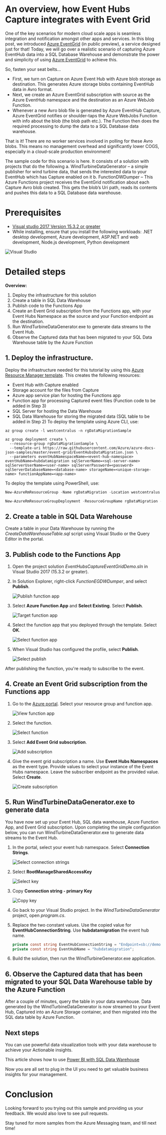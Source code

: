 # An overview, how Event Hubs Capture integrates with Event Grid 

One of the key scenarios for modern cloud scale apps is seamless integration and notification amongst other apps and services. In this blog post, we introduced [Azure EventGrid](https://azure.microsoft.com/blog/introducing-azure-event-grid-an-event-service-for-modern-applications/) (in public preview), a service designed just for that!
Today, we will go over a realistic scenario of capturing Azure EventHub data into a SQL Database Warehouse and demonstrate the power and simplicity of using [Azure EventGrid](https://docs.microsoft.com/azure/event-grid/overview) to achieve this.

So, fasten your seat belts…
*	First, we turn on Capture on Azure Event Hub with Azure blob storage as destination. This generates Azure storage blobs containing EventHub data in Avro format.
*	Next, we create an Azure EventGrid subscription with source as the Azure EventHub namespace and the destination as an Azure WebJob Function.
*	Whenever a new Avro blob file is generated by Azure EventHub Capture, Azure EventGrid notifies or shoulder-taps the Azure WebJobs Function with info about the blob (the blob path etc.). The Function then does the required processing to dump the data to a SQL Database data warehouse.

That is it! There are no worker services involved in polling for these Avro blobs. This means no management overhead and significantly lower COGS, especially in a cloud-scale production environment!

The sample code for this scenario is here. It consists of a solution with projects that do the following
a.	WindTurbineDataGenerator – a simple publisher for wind turbine data, that sends the interested data to your EventHub which has Capture enabled on it
b.	FunctionDWDumper – This Azure Functions project receives the EventGrid notification about each Capture Avro blob created. This gets the blob’s Uri path, reads its contents and pushes this data to a SQL Database data warehouse.

# Prerequisites
*	[Visual studio 2017 Version 15.3.2 or greater](https://www.visualstudio.com/vs/)
*	While installing, ensure that you install the following workloads: .NET desktop development, Azure development, ASP.NET and web development, Node.js development, Python development

![Visual Studio](./media/EventCaptureGridDemo1.png)

# Detailed steps
**Overview:**
1. Deploy the infrastructure for this solution 
2. Create a table in SQL Data Warehouse 
3. Publish code to the Functions App
4. Create an Event Grid subscription from the Functions app, with your Event Hubs Namespace as the source and your Function endpoint as the destination. 
5. Run WindTurbineDataGenerator.exe to generate data streams to the Event Hub. 
6. Observe the Captured data that has been migrated to your SQL Data Warehouse table by the Azure Function

## 1. Deploy the infrastructure. 
Deploy the infrastructure needed for this tutorial by using this [Azure Resource Manager template](https://raw.githubusercontent.com/Azure/azure-docs-json-samples/master/event-grid/EventHubsDataMigration.json). This creates the following resources:
-	Event Hub with Capture enabled
-	Storage account for the files from Capture
-	Azure app service plan for hosting the Functions app
-	Function app for processing Captured event files (Function code to be added in Step 3)
-	SQL Server for hosting the Data Warehouse
-	SQL Data Warehouse for storing the migrated data (SQL table to be added in Step 2)
To deploy the template using Azure CLI, use:

```azurecli-interactive
az group create -l westcentralus -n rgDataMigrationSample

az group deployment create \
  --resource-group rgDataMigrationSample \
  --template-uri https://raw.githubusercontent.com/Azure/azure-docs-json-samples/master/event-grid/EventHubsDataMigration.json \
  --parameters eventHubNamespaceName=<event-hub-namespace> eventHubName=hubdatamigration sqlServerName=<sql-server-name> sqlServerUserName=<user-name> sqlServerPassword=<password> sqlServerDatabaseName=<database-name> storageName=<unique-storage-name> functionAppName=<app-name>
```
To deploy the template using PowerShell, use:

```powershell
New-AzureRmResourceGroup -Name rgDataMigration -Location westcentralus

New-AzureRmResourceGroupDeployment -ResourceGroupName rgDataMigration -TemplateUri https://raw.githubusercontent.com/Azure/azure-docs-json-samples/master/event-grid/EventHubsDataMigration.json -eventHubNamespaceName <event-hub-namespace> -eventHubName hubdatamigration -sqlServerName <sql-server-name> -sqlServerUserName <user-name> -sqlServerDatabaseName <database-name> -storageName <unique-storage-name> -functionAppName <app-name>
```

## 2. Create a table in SQL Data Warehouse 
Create a table in your Data Warehouse by running the *CreateDataWarehouseTable.sql* script using Visual Studio or the Query Editor in the portal. 

## 3. Publish code to the Functions App

1. Open the project solution *EventHubsCaptureEventGridDemo.sln* in Visual Studio 2017 (15.3.2 or greater). 

1. In Solution Explorer, right-click *FunctionEGDWDumper*, and select **Publish**.

   ![Publish function app](./media/publish-function-app.png)

1. Select **Azure Function App** and **Select Existing**. Select **Publish**.

   ![Target function app](./media/pick-target.png)

1. Select the function app that you deployed through the template. Select **OK**.

   ![Select function app](./media/select-function-app.png)

1. When Visual Studio has configured the profile, select **Publish**.

   ![Select publish](./media/select-publish.png)

After publishing the function, you're ready to subscribe to the event.


## 4. Create an Event Grid subscription from the Functions app
 
1. Go to the [Azure portal](https://portal.azure.com/). Select your resource group and function app.

   ![View function app](./media/view-function-app.png)

1. Select the function.

   ![Select function](./media/select-function.png)

1. Select **Add Event Grid subscription**.

   ![Add subscription](./media/add-event-grid-subscription.png)

1. Give the event grid subscription a name. Use **Event Hubs Namespaces** as the event type. Provide values to select your instance of the Event Hubs namespace. Leave the subscriber endpoint as the provided value. Select **Create**.

   ![Create subscription](./media/set-subscription-values.png)

## 5. Run WindTurbineDataGenerator.exe to generate data  
You have now set up your Event Hub, SQL data warehouse, Azure Function App, and Event Grid subscription. Upon completing the simple configuration below, you can run WindTurbineDataGenerator.exe to generate data streams to the Event Hub. 

1. In the portal, select your event hub namespace. Select **Connection Strings**.

   ![Select connection strings](./media/event-hub-connection.png)

2. Select **RootManageSharedAccessKey**

   ![Select key](./media/show-root-key.png)

3. Copy **Connection string - primary Key**

   ![Copy key](./media/copy-key.png)

4. Go back to your Visual Studio project. In the *WindTurbineDataGenerator* project, open *program.cs*.

5. Replace the two constant values. Use the copied value for **EventHubConnectionString**. Use **hubdatamigration** the event hub name.

   ```cs
   private const string EventHubConnectionString = "Endpoint=sb://demomigrationnamespace.servicebus.windows.net/...";
   private const string EventHubName = "hubdatamigration";
   ```

6. Build the solution, then run the WindTurbineGenerator.exe application. 

## 6. Observe the Captured data that has been migrated to your SQL Data Warehouse table by the Azure Function
After a couple of minutes, query the table in your data warehouse. Data generated by the WindTurbineDataGenerator is now streamed to your Event Hub, Captured into an Azure Storage container, and then migrated into the SQL data table by Azure Function.  
## Next steps 
You can use powerful data visualization tools with your data warehouse to achieve your Actionable insights.

This article shows how to use [Power BI with SQL Data Warehouse](https://docs.microsoft.com/azure/sql-data-warehouse/sql-data-warehouse-integrate-power-bi)

Now you are all set to plug in the UI you need to get valuable business insights for your management.

# Conclusion
Looking forward to you trying out this sample and providing us your feedback. We would also love to see pull requests.

Stay tuned for more samples from the Azure Messaging team, and till next time!
